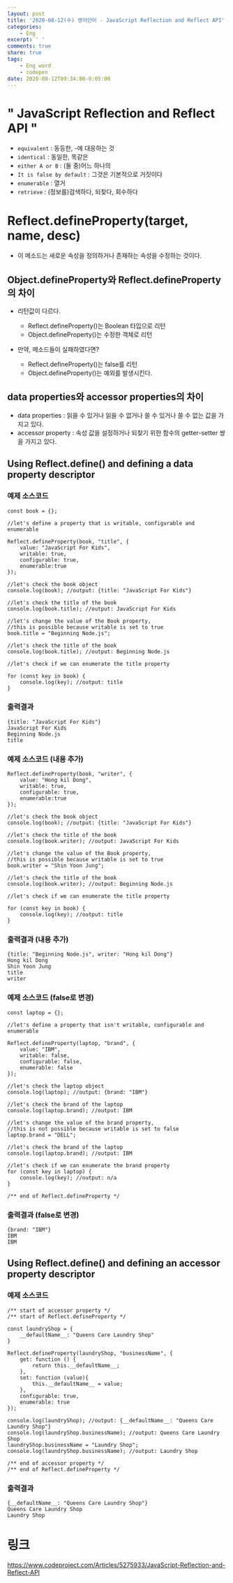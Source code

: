 ```yaml
---
layout: post
title: '2020-08-12(수) 영어단어 - JavaScript Reflection and Reflect API'
categories:
    - Eng
excerpt: ' '
comments: true
share: true
tags:
    - Eng word
    - codepen
date: 2020-08-12T09:34:00-0:05:00
---
```


# " JavaScript Reflection and Reflect API "
- `equivalent` : 동등한, -에 대응하는 것
- `identical` : 동일한, 똑같은
- `either A or B` : (둘 중)어느 하나의
- `It is false by default` : 그것은 기본적으로 거짓이다
- `enumerable` : 열거
- `retrieve` : (정보를)검색하다, 되찾다, 회수하다

# Reflect.defineProperty(target, name, desc)
- 이 메소드는 새로운 속성을 정의하거나 존재하는 속성을 수정하는 것이다.

## Object.defineProperty와 Reflect.defineProperty의 차이
- 리턴값이 다르다.
    - Reflect.defineProperty()는 Boolean 타입으로 리턴
    - Object.defineProperty()는 수정한 객체로 리턴

- 만약, 메소드들이 실패하였다면?
    - Reflect.defineProperty()는 false를 리턴
    - Object.defineProperty()는 예외를 발생시킨다.

## data properties와 accessor properties의 차이
- data properties : 읽을 수 있거나 읽을 수 없거나 쓸 수 있거나 쓸 수 없는 값을 가지고 있다.
- accessor property : 속성 값을 설정하거나 되찾기 위한 함수의 getter-setter 쌍을 가지고 있다.

## Using Reflect.define() and defining a data property descriptor
### 예제 소스코드 
```
const book = {};

//let's define a property that is writable, configurable and enumerable

Reflect.defineProperty(book, "title", {
    value: "JavaScript For Kids",
    writable: true, 
    configurable: true, 
    enumerable:true
});

//let's check the book object
console.log(book); //output: {title: "JavaScript For Kids"}

//let's check the title of the book
console.log(book.title); //output: JavaScript For Kids

//let's change the value of the Book property,
//this is possible because writable is set to true
book.title = "Beginning Node.js";

//let's check the title of the book
console.log(book.title); //output: Beginning Node.js

//let's check if we can enumerate the title property

for (const key in book) {
    console.log(key); //output: title
}
```

### 출력결과 
```
{title: "JavaScript For Kids"}
JavaScript For Kids
Beginning Node.js
title
```

### 예제 소스코드 (내용 추가)
```
Reflect.defineProperty(book, "writer", {
    value: "Hong kil Dong",
    writable: true, 
    configurable: true, 
    enumerable:true
});

//let's check the book object
console.log(book); //output: {title: "JavaScript For Kids"}

//let's check the title of the book
console.log(book.writer); //output: JavaScript For Kids

//let's change the value of the Book property,
//this is possible because writable is set to true
book.writer = "Shin Yoon Jung";

//let's check the title of the book
console.log(book.writer); //output: Beginning Node.js

//let's check if we can enumerate the title property

for (const key in book) {
    console.log(key); //output: title
}
```

### 출력결과 (내용 추가)
```
{title: "Beginning Node.js", writer: "Hong kil Dong"}
Hong kil Dong
Shin Yoon Jung
title
writer
```

### 예제 소스코드 (false로 변경)
```
const laptop = {};

//let's define a property that isn't writable, configurable and enumerable 

Reflect.defineProperty(laptop, "brand", {
    value: "IBM",
    writable: false,
    configurable: false,
    enumerable: false
});

//let's check the laptop object
console.log(laptop); //output: {brand: "IBM"}

//let's check the brand of the laptop
console.log(laptop.brand); //output: IBM

//let's change the value of the brand property, 
//this is not possible because writable is set to false
laptop.brand = "DELL";

//let's check the brand of the laptop
console.log(laptop.brand); //output: IBM

//let's check if we can enumerate the brand property
for (const key in laptop) {
    console.log(key); //output: n/a
}

/** end of Reflect.defineProperty */
```

### 출력결과 (false로 변경)
```
{brand: "IBM"}
IBM
IBM
```

## Using Reflect.define() and defining an accessor property descriptor
### 예제 소스코드
```
/** start of accessor property */
/** start of Reflect.defineProperty */

const laundryShop = {
    __defaultName__: "Queens Care Laundry Shop"
}

Reflect.defineProperty(laundryShop, "businessName", {
    get: function () {
        return this.__defaultName__;
    },
    set: function (value){
        this.__defaultName__ = value;
    },
    configurable: true,
    enumerable: true
});

console.log(laundryShop); //output: {__defaultName__: "Queens Care Laundry Shop"}
console.log(laundryShop.businessName); //output: Queens Care Laundry Shop
laundryShop.businessName = "Laundry Shop";
console.log(laundryShop.businessName); //output: Laundry Shop

/** end of accessor property */
/** end of Reflect.defineProperty */    
```

### 출력결과
```
{__defaultName__: "Queens Care Laundry Shop"}
Queens Care Laundry Shop
Laundry Shop
```

# 링크
<https://www.codeproject.com/Articles/5275933/JavaScript-Reflection-and-Reflect-API>